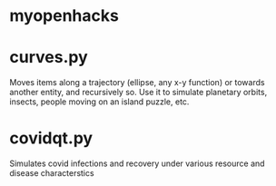 # myopenhacks

# curves.py
Moves items along a trajectory (ellipse, any x-y function) or towards another entity, and recursively so. Use it to simulate planetary orbits, insects, people moving on an island puzzle, etc.

# covidqt.py 
Simulates covid infections and recovery under various resource and disease characterstics

